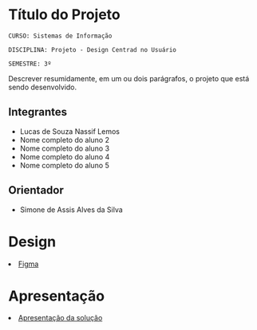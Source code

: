 # Título do Projeto

`CURSO: Sistemas de Informação`

`DISCIPLINA: Projeto - Design Centrad no Usuário`

`SEMESTRE: 3º`

Descrever resumidamente, em um ou dois parágrafos, o projeto que está sendo desenvolvido.

## Integrantes

* Lucas de Souza Nassif Lemos 
* Nome completo do aluno 2
* Nome completo do aluno 3
* Nome completo do aluno 4
* Nome completo do aluno 5

## Orientador

* Simone de Assis Alves da Silva 

# Design

<li><a href="[src/README.md](https://www.figma.com/design/nvJRiuztnp9fFOJ84fEIH2/PUC-FIT?node-id=0-1)"> Figma</a></li>

# Apresentação

<li><a href="presentation/README.md"> Apresentação da solução</a></li>
